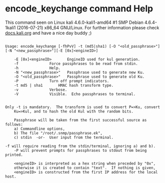 # encode_keychange command Help
 
 This command seen on Linux kali 4.6.0-kali1-amd64 #1 SMP Debian 4.6.4-1kali1 (2016-07-21) x86_64 GNU/Linux. For further information please check [docs.kali.org](docs.kali.org) and have a nice day buddy ;) 

~~~

Usage: encode_keychange [-fhPvV] -t (md5|sha1) [-O "<old_passphrase>"][-N "<new_passphrase>"][-E [0x]<engineID>]

    -E [0x]<engineID>		EngineID used for kul generation.
    -f				Force passphrases to be read from stdin.
    -h				Help.
    -N "<new_passphrase>"	Passphrase used to generate new Ku.
    -O "<old_passphrase>"	Passphrase used to generate old Ku.
    -P				Turn off prompt indicators.
    -t md5 | sha1		HMAC hash transform type.
    -v				Verbose.
    -V				Visible.  Echo passphrases to terminal.
		

Only -t is mandatory.  The transform is used to convert P=>Ku, convert
    Ku=>Kul, and to hash the old Kul with the random bits.

    Passphrase will be taken from the first successful source as follows:
	a) Commandline options,
	b) The file "/root/.snmp/passphrase.ek",
	c) stdin  -or-  User input from the terminal.

-f will require reading from the stdin/terminal, ignoring a) and b).
    -P will prevent prompts for passphrases to stdout from being printed.

    <engineID> is interpreted as a hex string when preceded by "0x",
    otherwise it is created to contain "text".  If nothing is given,
    <engineID> is constructed from the first IP address for the local host.
		

~~~
